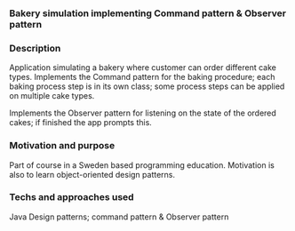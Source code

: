 ### Bakery simulation implementing Command pattern & Observer pattern

### Description 
Application simulating a bakery where customer can order different cake types. 
Implements the Command pattern for the baking procedure; each baking process step is in its own class; 
some process steps can be applied on multiple cake types.

Implements the Observer pattern for listening on the state of the ordered cakes; if finished the app prompts this. 

### Motivation and purpose
Part of course in a Sweden based programming education. 
Motivation is also to learn object-oriented design patterns. 

### Techs and approaches used
Java
Design patterns; command pattern & Observer pattern
